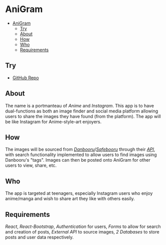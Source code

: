 # AniGram
- [AniGram](#anigram)
	- [Try](#try)
	- [About](#about)
	- [How](#how)
	- [Who](#who)
	- [Requirements](#requirements)
## Try
- [GitHub Repo](https://github.com/LxdRyan/AniGram/)
## About
The name is a portmanteau of *Anime* and *Instagram*. This app is to have dual-functions as both an image finder and social media platform allowing users to share the images they have found (from the platform). The app will be like Instagram for Anime-style-art enjoyers.
## How
The images will be sourced from [*Danbooru*](https://danbooru.donmai.us/)/[*Safebooru*](https://safebooru.donmai.us/) through their [*API*](https://danbooru.donmai.us/wiki_pages/help:api), with search functionality implemented to allow users to find images using Danbooru's "tags". Images can then be posted onto AniGram for other users to view, share, etc.
## Who
The app is targeted at teenagers, especially Instagram users who enjoy anime/manga and wish to share art they like with others easily.
## Requirements
*React*, *React-Bootstrap*, *Authentication* for users, *Forms* to allow for search and creation of posts, *External API* to source images, *2 Databases* to store posts and user data respectively.